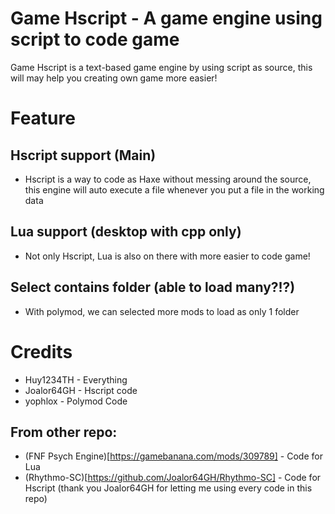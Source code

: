 # Game Hscript - A game engine using script to code game
Game Hscript is a text-based game engine by using script as source, this will may help you creating own game more easier!

# Feature
## Hscript support (Main)
* Hscript is a way to code as Haxe without messing around the source, this engine will auto execute a file whenever you put a file in the working data
## Lua support (desktop with cpp only)
* Not only Hscript, Lua is also on there with more easier to code game!
## Select contains folder (able to load many?!?)
* With polymod, we can selected more mods to load as only 1 folder

# Credits
* Huy1234TH - Everything
* Joalor64GH - Hscript code
* yophlox - Polymod Code
## From other repo:
* (FNF Psych Engine)[https://gamebanana.com/mods/309789] - Code for Lua
* (Rhythmo-SC)[https://github.com/Joalor64GH/Rhythmo-SC] - Code for Hscript (thank you Joalor64GH for letting me using every code in this repo)